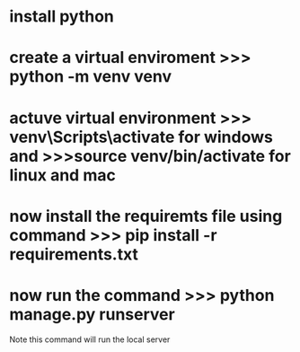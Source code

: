
# install python

# create a virtual enviroment  >>> python -m venv venv
# actuve virtual environment >>> venv\Scripts\activate  for windows and >>>source venv/bin/activate   for linux and mac 
# now install the requiremts file using command >>> pip install -r requirements.txt
# now run the command >>> python manage.py runserver
Note this command will run the local server
